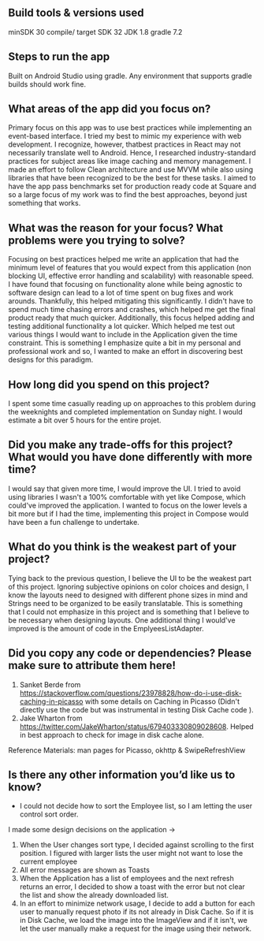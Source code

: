 ## Build tools & versions used
minSDK 30
compile/ target SDK 32
JDK 1.8
gradle 7.2

## Steps to run the app
Built on Android Studio using gradle.
Any environment that supports gradle builds should work fine.

## What areas of the app did you focus on?
Primary focus on this app was to use best practices while implementing an event-based interface. I tried my best to mimic my experience with web development. I recognize, however, thatbest practices in React may not necessarily translate well to Android.  Hence, I researched industry-standard practices for subject areas like image caching and memory management. I made an effort to follow Clean architecture and use MVVM while also using libraries that have been recognized to be the best for these tasks. I aimed to have the app pass benchmarks set for production ready code at Square and so a large focus of my work was to find the best approaches, beyond just something that works. 

## What was the reason for your focus? What problems were you trying to solve?
Focusing on best practices helped me write an application that had the minimum level of features that you would expect from this application (non blocking UI, effective error handling and scalability)  with reasonable speed. I have found that focusing on functionality alone while being agnostic to software design can lead to a lot of time spent on bug fixes and work arounds. Thankfully, this helped  mitigating this significantly. I didn't have to spend much time chasing errors and crashes, which helped me get the final product ready that much quicker. Additionally, this focus helped adding and testing additional functionality a lot quicker. Which helped me test out various things I would want to include in the Application given the time constraint. This is something I emphasize quite a bit in my personal and professional work and so, I wanted to make an effort in discovering best designs for this paradigm. 

## How long did you spend on this project?
I spent some time casually reading up on approaches to this problem during the weeknights and completed implementation on Sunday night. I would estimate a bit over 5 hours for the entire projet. 

## Did you make any trade-offs for this project? What would you have done differently with more time?
I would say that given more time, I would improve the UI. I tried to avoid using libraries I wasn't a 100% comfortable with yet like Compose, which could've improved the application. I wanted to focus on the lower levels a bit more but if I had the time, implementing this project in Compose would have been a fun challenge to undertake.


## What do you think is the weakest part of your project?
Tying back to the previous question, I believe the UI to be the weakest part of this project. Ignoring subjective opinions on color choices and design, I know the layouts need to designed with different phone sizes in mind and Strings need to be organized to be easily translatable. This is something that I could not emphasize in this project and is something that I believe to be necessary when designing layouts. One additional thing I would've improved is the amount of code in the EmplyeesListAdapter. 


## Did you copy any code or dependencies? Please make sure to attribute them here!
1. Sanket Berde from https://stackoverflow.com/questions/23978828/how-do-i-use-disk-caching-in-picasso with some details on Caching in Picasso (Didn't directly use the code but was instrumental in testing Disk Cache code ). 
2. Jake Wharton from https://twitter.com/JakeWharton/status/679403330809028608. Helped in best approach to check for image in disk cache alone.

Reference Materials: 
man pages for Picasso, okhttp & SwipeRefreshView


## Is there any other information you’d like us to know?

- I could not decide how to sort the Employee list, so I am letting the user control sort order.

I made some design decisions on the application -> 
1. When the User changes sort type, I decided against scrolling to the first position. I figured with larger lists the user might not want to lose the current employee
2. All error messages are shown as Toasts
3. When the Application has a list of employees and the next refresh returns an error, I decided to show a toast with the error but not clear the list and show the already downloaded list. 
4. In an effort to minimize network usage, I decide to add a button for each user to manually request photo if its not already in Disk Cache. So if it is in Disk Cache, we load the image into the ImageView and if it isn't, we let the user manually make a request for the image using their network.


